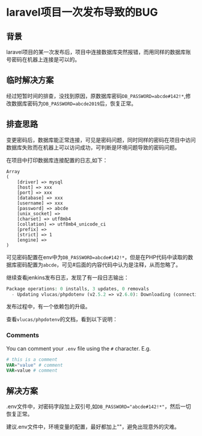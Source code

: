# laravel项目一次发布导致的BUG

## 背景

laravel项目的某一次发布后，项目中连接数据库突然报错，而用同样的数据库账号密码在机器上连接是可以的。

## 临时解决方案

经过短暂时间的排查，没找到原因，原数据库密码`DB_PASSWORD=abcde#142!*`,修改数据库密码为`DB_PASSWORD=abcde2019`后，恢复正常。

## 排查思路

变更密码后，数据库能正常连接，可见是密码问题，同时同样的密码在项目中访问数据库失败而在机器上可以访问成功，可判断是环境问题导致的密码问题。

在项目中打印数据库连接配置的日志,如下：

```
Array
(
    [driver] => mysql
    [host] => xxx
    [port] => xxx
    [database] => xxx
    [username] => xxx
    [password] => abcde
    [unix_socket] => 
    [charset] => utf8mb4
    [collation] => utf8mb4_unicode_ci
    [prefix] => 
    [strict] => 1
    [engine] => 
)
```

可见密码配置在env中为`DB_PASSWORD=abcde#142!*`，但是在PHP代码中读取的数据库密码配置为`abcde`，可见#后面的内容代码中认为是注释，从而忽略了。

继续查看jenkins发布日志，发现了有一段日志输出：

```php
Package operations: 0 installs, 3 updates, 0 removals
  - Updating vlucas/phpdotenv (v2.5.2 => v2.6.0): Downloading (connecting...)Downloading (0%)           Downloading (15%)Downloading (100%)
```

发布过程中，有一个依赖包的升级。

查看`vlucas/phpdotenv`的文档，看到以下说明：

### Comments

You can comment your `.env` file using the `#` character. E.g.

```php
# this is a comment
VAR="value" # comment
VAR=value # comment
```

## 解决方案

.env文件中，对密码字段加上双引号,如`DB_PASSWORD="abcde#142!*"`，然后一切恢复正常。

建议.env文件中，环境变量的配置，最好都加上""，避免出现意外的灾难。

# 